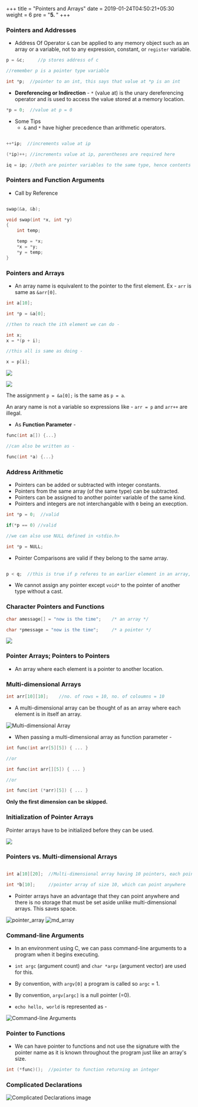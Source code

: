 +++
title = "Pointers and Arrays"
date = 2019-01-24T04:50:21+05:30
weight = 6
pre = "<b>5. </b>"
+++

### Pointers and Addresses
- Address Of Operator `&` can be applied to any memory object such as an array or a variable, not to any expression, constant, or `register` variable. 

```c
p = &c;		//p stores address of c

//remember p is a pointer type variable

int *p;  //pointer to an int, this says that value at *p is an int
```

- **Dereferencing or Indirection** - `*` (value at) is the unary dereferencing operator and is used to access the value stored at a memory location.

```c
*p = 0;	 //value at p = 0
```

- Some Tips
	- `&` and `*` have higher precedence than arithmetic operators.

```c

++*ip;  //increments value at ip

(*ip)++; //increments value at ip, parentheses are required here

iq = ip; //both are pointer variables to the same type, hence contents are copied into iq
```

### Pointers and Function Arguments
- Call by Reference

```c

swap(&a, &b);

void swap(int *x, int *y)
{
	int temp;

	temp = *x;
	*x = *y;
	*y = temp;
}
```

### Pointers and Arrays
- An array name is equivalent to the pointer to the first element. Ex - `arr` is same as `&arr[0]`.

```c
int a[10];

int *p = &a[0];

//then to reach the ith element we can do - 

int x;
x = *(p + i);

//this all is same as doing - 

x = p[i];
```

![](/img/array.png)

![](/img/p_pointer.png)

The assignment `p = &a[0];` is the same as `p = a`.


An arary name is not a variable so expressions like - `arr = p` and `arr++` are illegal.

- As **Function Parameter** -

```c
func(int a[]) {...}

//can also be written as -

func(int *a) {...}
``` 

### Address Arithmetic
- Pointers can be added or subtracted with integer constants.
- Pointers from the same array (of the same type) can be subtracted.
- Pointers can be assigned to another pointer variable of the same kind.
- Pointers and integers are not interchangable with `0` being an execption.

```c
int *p = 0;  //valid

if(*p == 0) //valid
```

```c
//we can also use NULL defined in <stdio.h>

int *p = NULL;
```
- Pointer Comparisons are valid if they belong to the same array.

```c

p < q;  //this is true if p referes to an earlier element in an array, p and q must belong to the same array
```

- We cannot assign any pointer except `void*` to the pointer of another type without a cast.

### Character Pointers and Functions

```c
char amessage[] = "now is the time";	/* an array */

char *pmessage = "now is the time";		/* a pointer */
```

![](/img/string_pointer.png)

### Pointer Arrays; Pointers to Pointers

- An array where each element is a pointer to another location.

### Multi-dimensional Arrays

```c
int arr[10][10];	//no. of rows = 10, no. of coloumns = 10
``` 
- A multi-dimensional array can be thought of as an array where each element is in itself an array.

![Multi-dimensional Array](/img/multi_dim_array.png)

- When passing a multi-dimensional array as function parameter - 

```c
int func(int arr[5][5]) { ... }

//or

int func(int arr[][5]) { ... }

//or

int func(int (*arr)[5]) { ... }
```

**Only the first dimension can be skipped.**

### Initialization of Pointer Arrays

Pointer arrays have to be initialized before they can be used.

![](/img/pointer_array_init.png)

### Pointers vs. Multi-dimensional Arrays

```c

int a[10][20];	//Multi-dimensional array having 10 pointers, each pointing to array of 20 elements

int *b[10];		//pointer array of size 10, which can point anywhere
```

- Pointer arrays have an advantage that they can point anywhere and there is no storage that must be set aside unlike multi-dimensional arrays. This saves space.

![pointer_array](/img/pointer_array.png)
![md_array](/img/md_array.png)

### Command-line Arguments

- In an environment using C, we can pass command-line arguments to a program when it begins executing.
- `int argc` (argument count) and `char *argv` (argument vector) are used for this.
- By convention, with `argv[0]` a program is called so `argc` = 1.
- By convention, `argv[argc]` is a null pointer (=0).

- `echo hello, world` is represented as - 

![Command-line Arguments](/img/cl_args.png)

### Pointer to Functions

- We can have pointer to functions and not use the signature with the pointer name as it is known throughout the program just like an array's size.

```c
int (*func)();	//pointer to function returning an integer
```

### Complicated Declarations

![Complicated Declarations image](/img/cd.png)


